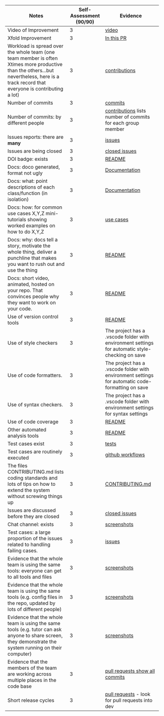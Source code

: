 Notes|Self-Assessment (90/90)|Evidence
|-----|---------|----------|
|Video of Improvement|3|[video](https://drive.google.com/file/d/1xH7gKI-YgijdG0kgkaLZ396JGJMcxFro/view?usp=sharing)
|Xfold Improvement|3|[In this PR](https://github.com/csc510-fall22-p2-g33/FlashCards/pull/43)
|Workload is spread over the whole team (one team member is often Xtimes more productive than the others...but nevertheless, here is a track record that everyone is contributing a lot)|3|[contributions](https://github.com/csc510-fall22-p2-g33/FlashCards/graphs/contributors)
|Number of commits|3|[commits](https://github.com/csc510-fall22-p2-g33/FlashCards/graphs/commit-activity)
|Number of commits: by different people|3|[contributions](https://github.com/csc510-fall22-p2-g33/FlashCards/graphs/contributors) lists number of commits for each group member
|Issues reports: there are **many**|3|[issues](https://github.com/csc510-fall22-p2-g33/FlashCards/issues)
|Issues are being closed|3|[closed issues](https://github.com/csc510-fall22-p2-g33/FlashCards/issues?q=is%3Aissue+is%3Aclosed)
|DOI badge: exists|3|[README](https://github.com/csc510-fall22-p2-g33/FlashCards#readme)
|Docs: doco generated, format not ugly |3|[Documentation](https://github.com/csc510-fall22-p2-g33/FlashCards/tree/main/backend/Documentation)
|Docs: what: point descriptions of each class/function (in isolation)|3|[Documentation](https://github.com/csc510-fall22-p2-g33/FlashCards/tree/main/backend/Documentation)
|Docs: how: for common use cases X,Y,Z mini-tutorials showing worked examples on how to do X,Y,Z|3|[use cases](https://github.com/csc510-fall22-p2-g33/FlashCards/blob/main/docs/use-cases.md)
|Docs: why: docs tell a story, motivate the whole thing, deliver a punchline that makes you want to rush out and use the thing|3|[README](https://github.com/csc510-fall22-p2-g33/FlashCards#readme)
|Docs: short video, animated, hosted on your repo. That convinces people why they want to work on your code.|3|[README](https://github.com/csc510-fall22-p2-g33/FlashCards#readme)
|Use of version control tools|3|[README](https://github.com/csc510-fall22-p2-g33/FlashCards#readme)
|Use of style checkers |3| The project has a .vscode folder with environment settings for automatic style-checking on save
|Use of code formatters. |3| The project has a .vscode folder with environment settings for automatic code-formatting on save
|Use of syntax checkers. |3| The project has a .vscode folder with environment settings for syntax settings
|Use of code coverage |3|[README](https://github.com/csc510-fall22-p2-g33/FlashCards#readme)
|Other automated analysis tools|3|[README](https://github.com/csc510-fall22-p2-g33/FlashCards#readme)
|Test cases exist|3|[tests](https://github.com/csc510-fall22-p2-g33/FlashCards/tree/main/test)
|Test cases are routinely executed|3|[github workflows](https://github.com/csc510-fall22-p2-g33/FlashCards/tree/main/.github/workflows)
|The files CONTRIBUTING.md lists coding standards and lots of tips on how to extend the system without screwing things up|3|[CONTRIBUTING.md](https://github.com/csc510-fall22-p2-g33/FlashCards/blob/main/CONTRIBUTING.md)
|Issues are discussed before they are closed|3|[closed issues](https://github.com/csc510-fall22-p2-g33/FlashCards/issues?q=is%3Aissue+is%3Aclosed)
|Chat channel: exists|3|[screenshots](https://github.com/csc510-fall22-p1-g33/blob/main/docs/Screen%20Shot%202022-10-05%20at%205.57.19%20PM.png)
|Test cases: a large proportion of the issues related to handling failing cases.|3|[issues](https://github.com/csc510-fall22-p2-g33/FlashCards/issues)
|Evidence that the whole team is using the same tools: everyone can get to all tools and files|3|[screenshots](https://github.com/csc510-fall22-p1-g33/blob/main/docs/Screen%20Shot%202022-10-05%20at%205.57.19%20PM.png)
|Evidence that the whole team is using the same tools (e.g. config files in the repo, updated by lots of different people)|3|[screenshots](https://github.com/csc510-fall22-p1-g33/blob/main/docs/Screen%20Shot%202022-10-05%20at%205.57.19%20PM.png)
|Evidence that the whole team is using the same tools (e.g. tutor can ask anyone to share screen, they demonstrate the system running on their computer)|3|[screenshots](https://github.com/csc510-fall22-p1-g33/blob/main/docs/Screen%20Shot%202022-10-05%20at%205.57.19%20PM.png)
|Evidence that the members of the team are working across multiple places in the code base|3|[pull requests show all commits](https://github.com/csc510-fall22-p2-g33/FlashCards/pulls)
|Short release cycles |3|[pull requests](https://github.com/csc510-fall22-p2-g33/FlashCards/pulls) - look for pull requests into dev
